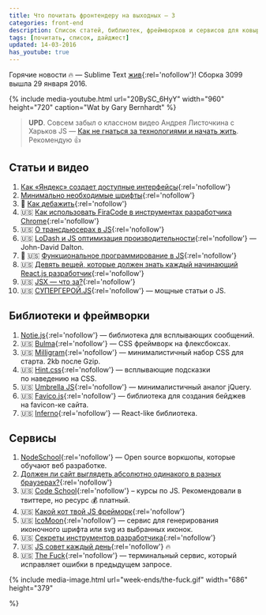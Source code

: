 ```yaml
---
title: Что почитать фронтендеру на выходных — 3
categories: front-end
description: Список статей, библиотек, фреймворков и сервисов для ковыряния на выходных или в свободное время для фронтенд разработчика.
tags: [почитать, список, дайджест]
updated: 14-03-2016
has_youtube: true
---
```


Горячие новости 🔥 — Sublime Text [жив](https://sublimetext.com/3dev){:rel='nofollow'}! Сборка 3099 вышла 29 января 2016.

{% include media-youtube.html
	url="20BySC_6HyY"
	width="960"
	height="720"
	caption="Wat by Gary Bernhardt" %}

> **UPD**. Совсем забыл о классном видео Андрея Листочкина с Харьков JS — [Как не гнаться за технологиями и начать жить](https://www.youtube.com/watch?v=xPFRUM_oDKA). Рекомендую 👍

## Статьи и видео

1. [Как «Яндекс» создает доступные интерфейсы][1]{:rel='nofollow'}
1. [Минимально необходимые шрифты][12]{:rel='nofollow'}
1. 🎥 [Как дебажить][15]{:rel='nofollow'}
1. 🇺🇸 [Как использовать FiraCode в инструментах разработчика Chrome][20]{:rel='nofollow'}
1. 🇺🇸 [О трансдьюсерах в JS][14]{:rel='nofollow'}
1. 🇺🇸 [LoDash и JS оптимизация производительности][6]{:rel='nofollow'} — John-David Dalton.
1. 🎥 🇺🇸 [Функциональное программирование в JS][8]{:rel='nofollow'}
1. 🇺🇸 [Девять вещей, которые должен знать каждый начинающий React.js разработчик][16]{:rel='nofollow'}
1. 🇺🇸 [JSX — что за?][18]{:rel='nofollow'}
1. 🇺🇸 [СУПЕРГЕРОЙ.JS][21]{:rel='nofollow'} — мощные статьи о JS.

## Библиотеки и фреймворки

1. [Notie.js][4]{:rel='nofollow'} — библиотека для всплывающих сообщений.
1. 🇺🇸 [Bulma][9]{:rel='nofollow'} — CSS фреймворк на флексбоксах.
1. 🇺🇸 [Milligram][10]{:rel='nofollow'} — минималистичный набор CSS для старта. 2kb после Gzip.
1. 🇺🇸 [Hint.css][11]{:rel='nofollow'} — всплывающие подсказки по наведению на CSS.
1. 🇺🇸 [Umbrella JS][17]{:rel='nofollow'} — минималистичный аналог jQuery.
1. 🇺🇸 [Favico.js][22]{:rel='nofollow'} — библиотека для создания бейджев на favicon-ке сайта.
1. 🇺🇸 [Inferno][23]{:rel='nofollow'} — React-like библиотека.

## Сервисы

1. [NodeSchool][2]{:rel='nofollow'} — Open source воркшопы, которые обучают веб разработке.
1. [Должен ли сайт выглядеть абсолютно одинакого в разных браузерах?][19]{:rel='nofollow'}
1. 🇺🇸 [Code School][25]{:rel='nofollow'} – курсы по JS. Рекомендовали в твиттере, но ресурс 💰 платный.
1. 🇺🇸 [Какой кот твой JS фрейморк][19]{:rel='nofollow'}
1. 🇺🇸 [IcoMoon][3]{:rel='nofollow'} — сервис для генерирования иконочного шрифта или svg из выбранных иконок.
1. 🇺🇸 [Секреты инструментов разработчика][7]{:rel='nofollow'}
1. 🇺🇸 [JS совет каждый день][24]{:rel='nofollow'} 🔥
1. 🇺🇸 [The Fuck][3]{:rel='nofollow'} — терминальный сервис, который исправляет ошибки в предыдущем запросе.

{%
include media-image.html
url="week-ends/the-fuck.gif"
width="686"
height="379"

%}

[1]: https://vc.ru/p/yandex-accessibility
[2]: http://nodeschool.io/ru/
[3]: https://icomoon.io/app/
[4]: https://jaredreich.com/projects/notie.js/
[5]: https://github.com/nvbn/thefuck
[6]: https://www.youtube.com/watch?v=cD9utLH3QOk&app=desktop
[7]: http://devtoolsecrets.com/
[8]: https://www.youtube.com/playlist?list=PL0zVEGEvSaeEd9hlmCXrk5yUyqUag-n84&app=desktop
[9]: http://bulma.io/
[10]: https://milligram.github.io/
[11]: http://kushagragour.in/lab/hint/
[12]: http://css-live.ru/articles/minimalno-neobxodimye-shrifty.html
[13]: http://dowebsitesneedtolookexactlythesameineverybrowser.com/
[14]: https://medium.com/@roman01la/understanding-transducers-in-javascript-3500d3bd9624
[15]: https://events.yandex.ru/lib/talks/1436/
[16]: https://camjackson.net/post/9-things-every-reactjs-beginner-should-know
[17]: http://umbrellajs.com/
[18]: http://www.jasonformat.com/wtf-is-jsx/
[19]: http://whichcatisyourjavascriptframework.com/
[20]: https://github.com/roman01la/roman01la-devtools
[21]: http://superherojs.com/
[22]: http://lab.ejci.net/favico.js/
[23]: https://github.com/trueadm/inferno
[24]: https://github.com/loverajoel/jstips
[25]: https://www.codeschool.com/paths/javascript
